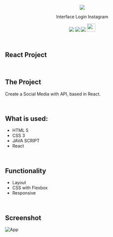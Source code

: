 <p align="center">
  <img src="https://st3.depositphotos.com/4265001/14374/v/450/depositphotos_143741745-stock-illustration-dog-logo-illustration.jpg" />
</p>


<p align="center">
Interface Login Instagram
</p>

<p align="center">
<img src="https://img.shields.io/badge/JavaScript-323330?style=for-the-badge&logo=javascript&logoColor=F7DF1E">
<img src="https://img.shields.io/badge/HTML5-E34F26?style=for-the-badge&logo=html5&logoColor=white">
<img src="https://img.shields.io/badge/CSS3-1572B6?style=for-the-badge&logo=css3&logoColor=white">
<img src=https://ms314006.github.io/static/b7a8f321b0bbc07ca9b9d22a7a505ed5/97b31/React.jpg height="27px" weight="65px">
</p>
<br>



## React Project

<br>

## The Project
Create a Social Media with API, based in React.


<br>

## What is used:
  * HTML 5
  * CSS 3
  * JAVA SCRIPT
  * React

<br>

## Functionality

- Layout 
- CSS with Flexbox
- Responsive

<br>

## Screenshot

![App](./SS.png)

